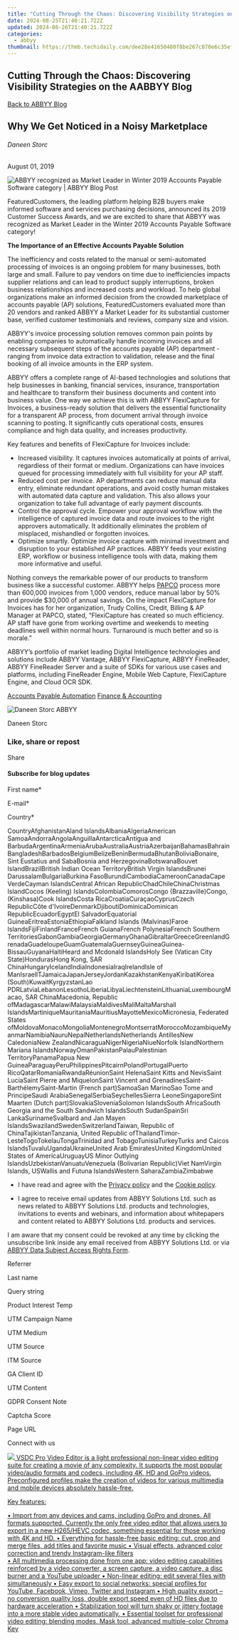 ```yaml
---
title: "Cutting Through the Chaos: Discovering Visibility Strategies on the AABBYY Blog"
date: 2024-08-25T21:40:21.722Z
updated: 2024-08-26T21:40:21.722Z
categories:
  - abbyy
thumbnail: https://thmb.techidaily.com/dee28e41650480f8be267c870e6c35efe9b36fe181500be81f958d9b44354162.jpg
---
```


## Cutting Through the Chaos: Discovering Visibility Strategies on the AABBYY Blog

[Back to ABBYY Blog](https://tools.techidaily.com/abbyy/products/)

## Why We Get Noticed in a Noisy Marketplace

###### Daneen Storc

August 01, 2019

![ABBYY recognized as Market Leader in Winter 2019 Accounts Payable Software category | ABBYY Blog Post](https://static5.abbyy.com/abbyycommedia/25365/10707.png) 

FeaturedCustomers, the leading platform helping B2B buyers make informed software and services purchasing decisions, announced its 2019 Customer Success Awards, and we are excited to share that ABBYY was recognized as Market Leader in the Winter 2019 Accounts Payable Software category!

**The Importance of an Effective Accounts Payable Solution**

The inefficiency and costs related to the manual or semi-automated processing of invoices is an ongoing problem for many businesses, both large and small. Failure to pay vendors on time due to inefficiencies impacts supplier relations and can lead to product supply interruptions, broken business relationships and increased costs and workload. To help global organizations make an informed decision from the crowded marketplace of accounts payable (AP) solutions, FeaturedCustomers evaluated more than 20 vendors and ranked ABBYY a Market Leader for its substantial customer base, verified customer testimonials and reviews, company size and vision.

ABBYY's invoice processing solution removes common pain points by enabling companies to automatically handle incoming invoices and all necessary subsequent steps of the accounts payable (AP) department - ranging from invoice data extraction to validation, release and the final booking of all invoice amounts in the ERP system.

ABBYY offers a complete range of AI-based technologies and solutions that help businesses in banking, financial services, insurance, transportation and healthcare to transform their business documents and content into business value. One way we achieve this is with ABBYY FlexiCapture for Invoices, a business-ready solution that delivers the essential functionality for a transparent AP process, from document arrival through invoice scanning to posting. It significantly cuts operational costs, ensures compliance and high data quality, and increases productivity.

Key features and benefits of FlexiCapture for Invoices include:

* Increased visibility. It captures invoices automatically at points of arrival, regardless of their format or medium. Organizations can have invoices queued for processing immediately with full visibility for your AP staff.
* Reduced cost per invoice. AP departments can reduce manual data entry, eliminate redundant operations, and avoid costly human mistakes with automated data capture and validation. This also allows your organization to take full advantage of early payment discounts.
* Control the approval cycle. Empower your approval workflow with the intelligence of captured invoice data and route invoices to the right approvers automatically. It additionally eliminates the problem of misplaced, mishandled or forgotten invoices.
* Optimize smartly. Optimize invoice capture with minimal investment and disruption to your established AP practices. ABBYY feeds your existing ERP, workflow or business intelligence tools with data, making them more informative and useful.

Nothing conveys the remarkable power of our products to transform business like a successful customer. ABBYY helps [PAPCO](https://tools.techidaily.com/abbyy/products/) process more than 600,000 invoices from 1,000 vendors, reduce manual labor by 50% and provide $30,000 of annual savings. On the impact FlexiCapture for Invoices has for her organization, Trudy Collins, Credit, Billing & AP Manager at PAPCO, stated, “FlexiCapture has created so much efficiency. AP staff have gone from working overtime and weekends to meeting deadlines well within normal hours. Turnaround is much better and so is morale.”

ABBYY’s portfolio of market leading Digital Intelligence technologies and solutions include ABBYY Vantage, ABBYY FlexiCapture, ABBYY FineReader, ABBYY FineReader Server and a suite of SDKs for various use cases and platforms, including FineReader Engine, Mobile Web Capture, FlexiCapture Engine, and Cloud OCR SDK.

[Accounts Payable Automation](https://tools.techidaily.com/abbyy/products/) [Finance & Accounting](https://tools.techidaily.com/abbyy/products/) 

![Daneen Storc ABBYY](https://static4.abbyy.com/abbyycommedia/25721/daneen-retouched-99x99.png)

Daneen Storc

### Like, share or repost

Share 

#### Subscribe for blog updates

First name\*

E-mail\*

Сountry\*

СountryAfghanistanAland IslandsAlbaniaAlgeriaAmerican SamoaAndorraAngolaAnguillaAntarcticaAntigua and BarbudaArgentinaArmeniaArubaAustraliaAustriaAzerbaijanBahamasBahrainBangladeshBarbadosBelgiumBelizeBeninBermudaBhutanBoliviaBonaire, Sint Eustatius and SabaBosnia and HerzegovinaBotswanaBouvet IslandBrazilBritish Indian Ocean TerritoryBritish Virgin IslandsBrunei DarussalamBulgariaBurkina FasoBurundiCambodiaCameroonCanadaCape VerdeCayman IslandsCentral African RepublicChadChileChinaChristmas IslandCocos (Keeling) IslandsColombiaComorosCongo (Brazzaville)Congo, (Kinshasa)Cook IslandsCosta RicaCroatiaCuraçaoCyprusCzech RepublicCôte d'IvoireDenmarkDjiboutiDominicaDominican RepublicEcuadorEgyptEl SalvadorEquatorial GuineaEritreaEstoniaEthiopiaFalkland Islands (Malvinas)Faroe IslandsFijiFinlandFranceFrench GuianaFrench PolynesiaFrench Southern TerritoriesGabonGambiaGeorgiaGermanyGhanaGibraltarGreeceGreenlandGrenadaGuadeloupeGuamGuatemalaGuernseyGuineaGuinea-BissauGuyanaHaitiHeard and Mcdonald IslandsHoly See (Vatican City State)HondurasHong Kong, SAR ChinaHungaryIcelandIndiaIndonesiaIraqIrelandIsle of ManIsraelITJamaicaJapanJerseyJordanKazakhstanKenyaKiribatiKorea (South)KuwaitKyrgyzstanLao PDRLatviaLebanonLesothoLiberiaLibyaLiechtensteinLithuaniaLuxembourgMacao, SAR ChinaMacedonia, Republic ofMadagascarMalawiMalaysiaMaldivesMaliMaltaMarshall IslandsMartiniqueMauritaniaMauritiusMayotteMexicoMicronesia, Federated States ofMoldovaMonacoMongoliaMontenegroMontserratMoroccoMozambiqueMyanmarNamibiaNauruNepalNetherlandsNetherlands AntillesNew CaledoniaNew ZealandNicaraguaNigerNigeriaNiueNorfolk IslandNorthern Mariana IslandsNorwayOmanPakistanPalauPalestinian TerritoryPanamaPapua New GuineaParaguayPeruPhilippinesPitcairnPolandPortugalPuerto RicoQatarRomaniaRwandaRéunionSaint HelenaSaint Kitts and NevisSaint LuciaSaint Pierre and MiquelonSaint Vincent and GrenadinesSaint-BarthélemySaint-Martin (French part)SamoaSan MarinoSao Tome and PrincipeSaudi ArabiaSenegalSerbiaSeychellesSierra LeoneSingaporeSint Maarten (Dutch part)SlovakiaSloveniaSolomon IslandsSouth AfricaSouth Georgia and the South Sandwich IslandsSouth SudanSpainSri LankaSurinameSvalbard and Jan Mayen IslandsSwazilandSwedenSwitzerlandTaiwan, Republic of ChinaTajikistanTanzania, United Republic ofThailandTimor-LesteTogoTokelauTongaTrinidad and TobagoTunisiaTurkeyTurks and Caicos IslandsTuvaluUgandaUkraineUnited Arab EmiratesUnited KingdomUnited States of AmericaUruguayUS Minor Outlying IslandsUzbekistanVanuatuVenezuela (Bolivarian Republic)Viet NamVirgin Islands, USWallis and Futuna IslandsWestern SaharaZambiaZimbabwe

* I have read and agree with the [Privacy policy](https://tools.techidaily.com/abbyy/products/) and the [Cookie policy](https://tools.techidaily.com/abbyy/products/).

* I agree to receive email updates from ABBYY Solutions Ltd. such as news related to ABBYY Solutions Ltd. products and technologies, invitations to events and webinars, and information about whitepapers and content related to ABBYY Solutions Ltd. products and services.  
    
I am aware that my consent could be revoked at any time by clicking the unsubscribe link inside any email received from ABBYY Solutions Ltd. or via [ABBYY Data Subject Access Rights Form](https://tools.techidaily.com/abbyy/products/).

Referrer

Last name

Query string

Product Interest Temp

UTM Campaign Name

UTM Medium

UTM Source

ITM Source

GA Client ID

UTM Content

GDPR Consent Note

Captcha Score

Page URL

Connect with us

<ins class="adsbygoogle"
     style="display:block"
     data-ad-format="autorelaxed"
     data-ad-client="ca-pub-7571918770474297"
     data-ad-slot="1223367746"></ins>



<ins class="adsbygoogle"
     style="display:block"
     data-ad-client="ca-pub-7571918770474297"
     data-ad-slot="8358498916"
     data-ad-format="auto"
     data-full-width-responsive="true"></ins>

<!-- affiliate ads begin -->
<a href="https://secure.2checkout.com/order/checkout.php?PRODS=4693127&QTY=1&AFFILIATE=108875&CART=1"><img src="https://www.videosoftdev.com/images/video_editor/screenshots/1.jpg" border="0">
VSDC Pro Video Editor is a light professional non-linear video editing suite for creating a movie of any complexity. It supports the most popular video/audio formats and codecs, including 4K, HD and GoPro videos. Preconfigured profiles make the creation of videos for various multimedia and mobile devices absolutely hassle-free.

Key features:

•	Import from any devices and cams, including GoPro and drones. All formats supported. Сurrently the only free video editor that allows users to export in a new H265/HEVC codec, something essential for those working with 4K and HD.
•	Everything for hassle-free basic editing: cut, crop and merge files, add titles and favorite music
•	Visual effects, advanced color correction and trendy Instagram-like filters   
•	All multimedia processing done from one app: video editing capabilities reinforced by  a video converter, a screen capture, a video capture, a disc burner and a YouTube uploader
•	Non-linear editing: edit several files with simultaneously 
•	Easy export to social networks: special profiles for YouTube, Facebook, Vimeo, Twitter and Instagram
•	High quality export – no conversion quality loss, double export speed even of HD files due to hardware acceleration
•	Stabilization tool will turn shaky or jittery footage into a more stable video automatically. 
•	Essential toolset for professional video editing: blending modes, Mask tool, advanced multiple-color Chroma Key  
</a>
<!-- affiliate ads end -->

